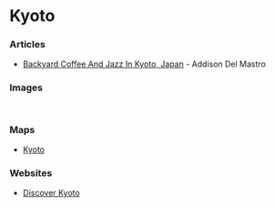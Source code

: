 # Kyoto

### Articles

* [Backyard Coffee And Jazz In Kyoto, Japan](https://thedeletedscenes.substack.com/p/backyard-coffee-and-jazz-in-kyoto) - Addison Del Mastro

### Images

<figure><img src="https://i.pinimg.com/736x/b2/1d/b4/b21db46ff4b23263cdac33ea3a345dac.jpg" alt=""><figcaption></figcaption></figure>

<figure><img src="https://i.pinimg.com/736x/b3/32/84/b33284c015a0e0ca681392c45ccea4b8.jpg" alt=""><figcaption></figcaption></figure>

### Maps

* [Kyoto](https://www.google.com/maps/d/u/0/viewer?mid=13q6ad8Ci-boDwXqSxkyNml1LZ4Srv_Q\&ll=34.99525549582461%2C135.7439974\&z=12)

### Websites

* [Discover Kyoto](http://discoverkyoto.com/)
